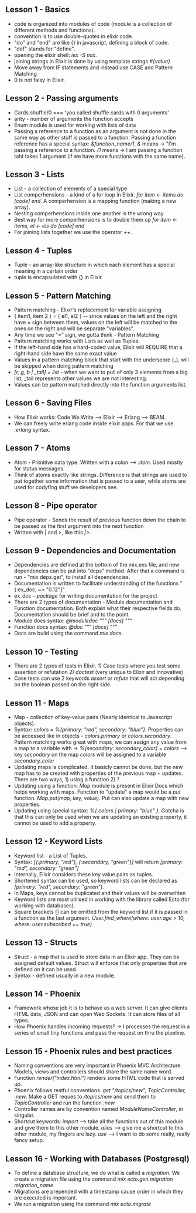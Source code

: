 ## Lesson 1 - Basics

* code is organized into modules of code (module is a collection of different methods and functions).
* convention is to use double-quotes in elixir code.
* "do" and "end" are like {} in javascript, defining a block of code.
* "def" stands for "define".
* opening the elixir shell: *iex -S mix*.
* joining strings in Elixir is done by using template strings *#{value}*
* Move away from IF statements and instead use CASE and Pattern Matching
* 0 is not falsy in Elixir.

## Lesson 2 - Passing arguments

* Cards.shuffle/0 === 'you called shuffle cards with 0 arguments'
* arity - number of arguments the function accepts
* Enum module is used for working with lists of data
* Passing a reference to a function as an argument is not done in the same way as other stuff is passed to a function. Passing a function reference has a special syntax: *&function_name/1*. *&* means -> "I'm passing a reference to a function. */1* means -> I am passing a function taht takes 1 argument (if we have more functions with the same name).

## Lesson 3 - Lists

* List - a collection of elements of a special type
* List comperhensions - a kind of a for loop in Elixir. *for item <- items do [code] end*. A comperhension is a mapping function (making a new array).
* Nesting comperhensions inside one another is the wrong way
* Best way for more comperhensions is to double them up *for item <- items, el <- els do [code] end*
* For joining lists together we use the operator *++*.

## Lesson 4 - Tuples

* Tuple - an array-like structure in which each element has a special meaning in a certain order
* tuple is encapsulated with {} in Elixir

## Lesson 5 - Pattern Matching

* Pattern matching - Elixir's replacement for variable assigning
* { item1, item 2 } = { el1, el2 } -- since values on the left and the right have = sign between them, values on the left will be matched to the ones on the right and will be separate "variables".
* Any time we see "=" sign, we gotta think - Pattern Matching
* Pattern matching works with Lists as well as Tuples.
* If the left-hand side has a hard-coded value, Elixir will REQUIRE that a right-hand side have the same exact value
* Values in a pattern matching block that start with the underscore (_), will be skipped when doing pattern matching
* *[r, g, b | _tail] = list* - when we want to pull of only 3 elements from a big list, _tail represents other values we are not interesting.
* Values can be pattern matched directly into the function arguments list.

## Lesson 6 - Saving Files

* How Elixir works: Code We Write --> Elixir --> Erlang --> BEAM.
* We can freely write erlang code inside elixir apps. For that we use *:erlang* syntax.

## Lesson 7 - Atoms

* Atom - Primitive data type. Written with a colon --> *:item*. Used mostly for status messages.
* Think of atoms exactly like strings. Difference is that strings are used to put together some information that is passed to a user, while atoms are used for codyfing stuff we developers see.

## Lesson 8 - Pipe operator

* Pipe operator - Sends the result of previous function down the chain to be passed as the first argument into the next function
* Written with | and >, like this *|>*.

## Lesson 9 - Dependencies and Documentation

* Dependencies are defined at the bottom of the mix.exs file, and new dependencies can be put into "deps" method. After that a command is run - "mix deps.get", to install all dependencies.
* Documentation is written to facilitate understanding of the functions "{:ex_doc, ~> "0.12"}"
* ex_doc - *package* for writing documentation for the project
* There are 2 types of documentation - Module documentation and Function documentation. Both explain what their respective fields do. Documentation should be brief and to the point.
* Module docs syntax: *@moduledoc """ [docs] """*
* Function docs syntax: *@doc """ [docs] """*
* Docs are build using the command *mix docs*.

## Lesson 10 - Testing

* There are 2 types of tests in Elixir. 1) Case tests where you test some assertion or refutation 2) *doctest* (very unique to Elixir and innovative)
* Case tests can use 2 keywords *assert* or *refute* that will act depending on the boolean passed on the right side.

## Lesson 11 - Maps

* Map - collection of key-value pairs (Nearly identical to Javascript objects).
* Syntax: *colors = %{primary: "red", secondary: "blue"}*. Properties can be accessed like in objects - *colors.primary* or *colors.secondary*. Pattern matching works great with maps, we can assign any value from a map to a variable with -> *%{secondary: secondary_color} = colors* --> key *secondary* on the map *colors* will be assigned to a variable *secondary_color*
* Updating maps is complicated. It basicly cannot be done, but the new map has to be created with properties of the previous map + updates. There are two ways, 1) using a function 2) ?
* Updating using a function: *Map* module is present in Elixir Docs which helps working with maps. Function to "update" a map would be a *put* function. *Map.put(map, key, value)*. Put can also update a map with new properties.
* Updating using special syntax: *%{ colors | primary: "blue" }*. Gotcha is that this can only be used when we are updating an existing property, it cannot be used to add a property.

## Lesson 12 - Keyword Lists

* Keyword list - a List of Tuples.
* Syntax: *[{:primary, "red"}, {:secondary, "green"}]* will return *[primary: "red", secondary: "green"]*
* Internally, Elixir considers these key value pairs as tuples.
* Shortened syntax can be used, so keyword lists can be declared as *[primary: "red", secondary: "green"]*.
* In Maps, keys cannot be duplicated and their values will be overwritten
* Keyword lists are most utilised in working with the library called Ecto (for working with databases).
* Square brackets [] can be omitted from the keyword list if it is passed in a function as the last argument. *User.find_where(where: user.age > 10, where: user.subscribed == true)*

## Lesson 13 - Structs

* Struct - a map that is used to store data in an Elixir app. They can be assigned default values. Struct will enforce that only properties that are defined on it can be used.
* Syntax - defined usually in a new module.

## Lesson 14 - Phoenix

* Framework whose job it is to behave as a web server. It can give clients HTML data, JSON and can open Web Sockets. It can store files of all types.
* How Phoenix handles incoming requests? -> I processes the request in a series of small tiny functions and pass the request on thru the pipeline.

## Lesson 15 - Phoenix rules and best practices

* Naming conventions are very important in Phoenix MVC Architecture. Models, views and controllers should share the same name word.
* Function *render("index.html")* renders some HTML code that is served up.
* Phoenix follows restful conventions. *get "/topics/new", TopicController, :new*. Make a GET reques to */topics/new* and send them to *TopicController* and run the function *:new*
* Controller names are by convention named *ModuleNameController*, in singular.
* Shortcut keywords: *import* --> take all the functions out of this module and give them to this other module. *alias* --> give me a shortcut to this other module, my fingers are lazy. *use* --> I want to do some really, really fancy setup.

## Lesson 16 - Working with Databases (Postgresql)

* To define a database structure, we do what is called a *migration*. We create a migration file using the command *mix ecto.gen.migration migration_name*.
* Migrations are prepended with a timestamp cause order in which they are executed is important.
* We run a migration using the command *mix ecto.migrate*


